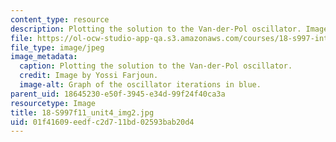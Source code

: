 ```yaml
---
content_type: resource
description: Plotting the solution to the Van-der-Pol oscillator. Image by Yossi Farjoun.
file: https://ol-ocw-studio-app-qa.s3.amazonaws.com/courses/18-s997-introduction-to-matlab-programming-fall-2011/01f41609eedfc2d711bd02593bab20d4_18-S997f11_unit4_img2.jpg
file_type: image/jpeg
image_metadata:
  caption: Plotting the solution to the Van-der-Pol oscillator.
  credit: Image by Yossi Farjoun.
  image-alt: Graph of the oscillator iterations in blue.
parent_uid: 18645230-e50f-3945-e34d-99f24f40ca3a
resourcetype: Image
title: 18-S997f11_unit4_img2.jpg
uid: 01f41609-eedf-c2d7-11bd-02593bab20d4
---
```

